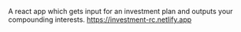 A react app which gets input for an investment plan and outputs your compounding interests.
https://investment-rc.netlify.app
